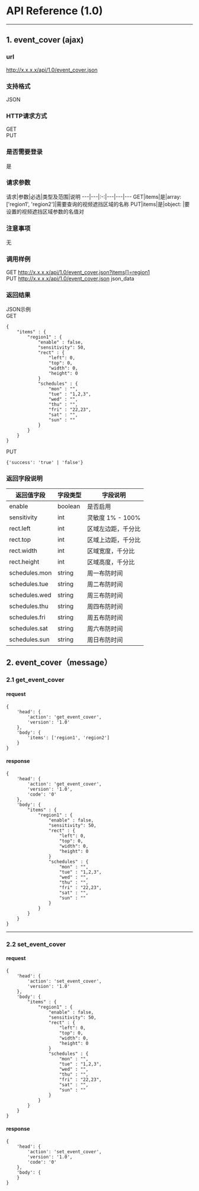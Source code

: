 # API Reference (1.0)
---

## 1. event_cover (ajax)

### url
http://x.x.x.x/api/1.0/event_cover.json

### 支持格式
JSON

### HTTP请求方式
GET  
PUT

### 是否需要登录
是

### 请求参数
 请求|参数|必选|类型及范围|说明
---|---|:-:|---|---|---
GET|items|是|array: ['region1', 'region2']|需要查询的视频遮挡区域的名称
PUT|items|是|object: |要设置的视频遮挡区域参数的名值对

### 注意事项
无

### 调用样例
GET http://x.x.x.x/api/1.0/event_cover.json?items[]=region1  
PUT http://x.x.x.x/api/1.0/event_cover.json json_data

### 返回结果
JSON示例  
GET

	{
		"items" : {
			"region1" : {
				"enable" : false,
				"sensitivity": 50,
				"rect" : {
					"left": 0,
					"top": 0,
					"width": 0,
					"height": 0
				}
				"schedules" : {
					"mon" : "",
					"tue" : "1,2,3",
					"wed" : "",
					"thu" : "",
					"fri" : "22,23",
					"sat" : "",
					"sun" : ""
				}
			}
		}
	}
	
PUT

	{'success': 'true' | 'false'}
	
### 返回字段说明
返回值字段|字段类型|字段说明
---|---|---
enable|boolean|是否启用
sensitivity|int|灵敏度 1% - 100%
rect.left|int|区域左边距，千分比
rect.top|int|区域上边距，千分比
rect.width|int|区域宽度，千分比
rect.height|int|区域高度，千分比
schedules.mon|string|周一布防时间
schedules.tue|string|周二布防时间
schedules.wed|string|周三布防时间
schedules.thu|string|周四布防时间
schedules.fri|string|周五布防时间
schedules.sat|string|周六布防时间
schedules.sun|string|周日布防时间


## 2. event_cover（message）

### 2.1 get_event_cover
#### request
    {
		'head': {
            'action': 'get_event_cover',
            'version': '1.0'
		},
        'body': {
            'items': ['region1', 'region2']
        }
    }
#### response
    {
		'head': {
            'action': 'get_event_cover',
            'version': '1.0',
            'code': '0'
		},
        'body': {
            "items" : {
				"region1" : {
					"enable" : false,
					"sensitivity": 50,
					"rect" : {
						"left": 0,
						"top": 0,
						"width": 0,
						"height": 0
					}
					"schedules" : {
						"mon" : "",
						"tue" : "1,2,3",
						"wed" : "",
						"thu" : "",
						"fri" : "22,23",
						"sat" : "",
						"sun" : ""
					}
				}
			}
        }
    }
---
### 2.2 set_event_cover
#### request
    {
		'head': {
            'action': 'set_event_cover',
            'version': '1.0'
        },
        'body': {
			"items" : {
				"region1" : {
					"enable" : false,
					"sensitivity": 50,
					"rect" : {
						"left": 0,
						"top": 0,
						"width": 0,
						"height": 0
					}
					"schedules" : {
						"mon" : "",
						"tue" : "1,2,3",
						"wed" : "",
						"thu" : "",
						"fri" : "22,23",
						"sat" : "",
						"sun" : ""
					}
				}
			}
		}
    }
#### response
    {
		'head': {
            'action': 'set_event_cover',
            'version': '1.0',
			'code': '0'
		},
        'body': {
		}
    }
